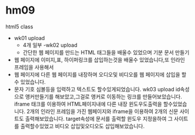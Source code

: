 # hm09
html5 class

- wk01 upload
  - 4개 일부 
 -wk02 upload
  - 간단한 웹 페이지를 만드는 HTML 태그들을 배울수 있었으며 기분 문서 만들기
 - 웹 페이지에 이미지,표, 하이퍼링크를 삽입하는것을 배울수 있었습니다,또 인라인 프레임을 사용해서
 - 웹 페이지에 다른 웹 페이지를 내장하며 오디오및 비디오를 웹 페이지에 삽입을 할수 있었습니다.
 - 문자 기호 심볼등을 입력하고 텍스트도 할수있게되었습니다.
wk03 upload
id속성으로 앵커만들기를 해보았고,그걸로 앵커로 이동하는 링크를 만들어보았습니다.
iframe 태크를 이용하여 HTML페이지내에 다른 내장 윈도우도출력을 할수있었습니다.
2개의 인라인 프레임을 가진 웹페이지와 iframe을 이용하여 2개의 신문 사이트도 출력해보았습니다.
target속성에 문서를 출력할 윈도우 지정을하여 그 사이트를 출력할수있었고 비디오 삽입및오디오도 삽입해보았습니다.
